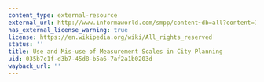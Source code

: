 ```yaml
---
content_type: external-resource
external_url: http://www.informaworld.com/smpp/content~db=all?content=10.1080/01944366308978048
has_external_license_warning: true
license: https://en.wikipedia.org/wiki/All_rights_reserved
status: ''
title: Use and Mis-use of Measurement Scales in City Planning
uid: 035b7c1f-d3b7-45d8-b5a6-7af2a1b0203d
wayback_url: ''
---
```

